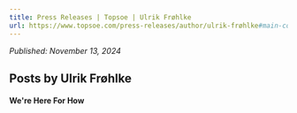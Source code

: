 ```yaml
---
title: Press Releases | Topsoe | Ulrik Frøhlke
url: https://www.topsoe.com/press-releases/author/ulrik-frøhlke#main-content
---
```


*Published: November 13, 2024*

## Posts by Ulrik Frøhlke

#### We're Here For How